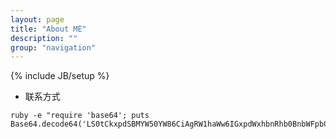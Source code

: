 ```yaml
---
layout: page
title: "About ME"
description: ""
group: "navigation"
---
```

{% include JB/setup %}


*    联系方式

    ruby -e "require 'base64'; puts Base64.decode64('LS0tCkxpdSBMYW50YW86CiAgRW1haWw6IGxpdWxhbnRhb0BnbWFpbC5jb20KICBUd2l0dGVyOiBodHRwczovL3R3aXR0ZXIuY29tL2xpdWxhbnRhbwogIFdlaWJvOiBodHRwOi8vd2VpYm8uY29tLzE2NTM2NDQyMjAvcHJvZmlsZQogIFFROiAxMDMwNzQKICBTaXRlczoKICAtIGh0dHA6Ly9ibG9nLmxpdWxhbnRhby5jb20KICAtIGh0dHA6Ly9taWIuY2MK')"
